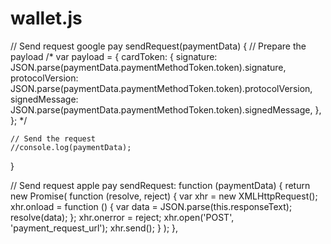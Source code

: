 # wallet.js
 
// Send request google pay
sendRequest(paymentData) {
    // Prepare the payload
    /*
        var payload = {
            cardToken: {
                signature: JSON.parse(paymentData.paymentMethodToken.token).signature,
                protocolVersion: JSON.parse(paymentData.paymentMethodToken.token).protocolVersion,
                signedMessage: JSON.parse(paymentData.paymentMethodToken.token).signedMessage,
            },
        };
        */

    // Send the request
    //console.log(paymentData);
  }


  // Send request apple pay
    sendRequest: function (paymentData) {
        return new Promise(
            function (resolve, reject) {
                var xhr = new XMLHttpRequest();
                xhr.onload = function () {
                    var data = JSON.parse(this.responseText);
                    resolve(data);
                };
                xhr.onerror = reject;
                xhr.open('POST', 'payment_request_url');
                xhr.send();
            }
        );
    },